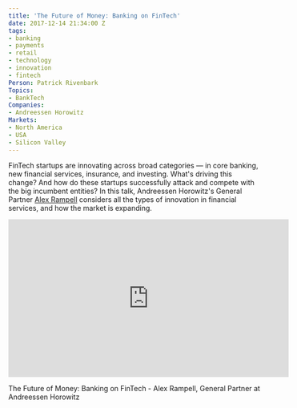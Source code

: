 ```yaml
---
title: 'The Future of Money: Banking on FinTech'
date: 2017-12-14 21:34:00 Z
tags:
- banking
- payments
- retail
- technology
- innovation
- fintech
Person: Patrick Rivenbark
Topics:
- BankTech
Companies:
- Andreessen Horowitz
Markets:
- North America
- USA
- Silicon Valley
---
```


FinTech startups are innovating across broad categories — in core banking, new financial services, insurance, and investing. What's driving this change? And how do these startups successfully attack and compete with the big incumbent entities? In this talk, Andreessen Horowitz's General Partner [Alex Rampell](https://a16z.com/author/alex-rampell/) considers all the types of innovation in financial services, and how the market is expanding.

<iframe width="560" height="315" src="https://www.youtube.com/embed/nuC-UGxmAks" frameborder="0" gesture="media" allow="encrypted-media" allowfullscreen></iframe>

The Future of Money: Banking on FinTech - Alex Rampell, General Partner at Andreessen Horowitz
